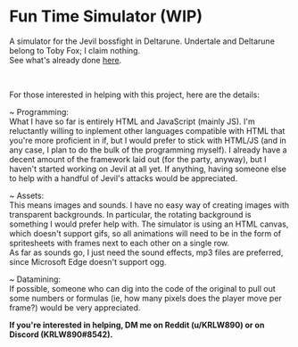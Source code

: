 # Fun Time Simulator (WIP)
A simulator for the Jevil bossfight in Deltarune. Undertale and Deltarune belong to Toby Fox; I claim nothing.<br>
See what's already done <a href="https://krlw890.github.io/jevil-simulator/Jevil's%20Fun%20Time.html">here</a>.

<br>

For those interested in helping with this project, here are the details:

 ~ Programming:<br>
What I have so far is entirely HTML and JavaScript (mainly JS). I'm reluctantly willing to inplement other languages compatible with HTML that you're more proficient in if, but I would prefer to stick with HTML/JS (and in any case, I plan to do the bulk of the programming myself). I already have a decent amount of the framework laid out (for the party, anyway), but I haven't started working on Jevil at all yet. If anything, having someone else to help with a handful of Jevil's attacks would be appreciated.

 ~ Assets:<br>
This means images and sounds. I have no easy way of creating images with transparent backgrounds. In particular, the rotating background is something I would prefer help with. The simulator is using an HTML canvas, which doesn't support gifs, so all animations will need to be in the form of spritesheets with frames next to each other on a single row.<br>
As far as sounds go, I just need the sound effects, mp3 files are preferred, since Microsoft Edge doesn't support ogg.

 ~ Datamining:<br>
If possible, someone who can dig into the code of the original to pull out some numbers or formulas (ie, how many pixels does the player move per frame?) would be very appreciated.

<strong>If you're interested in helping, DM me on Reddit (u/KRLW890) or on Discord (KRLW890#8542).</strong>
